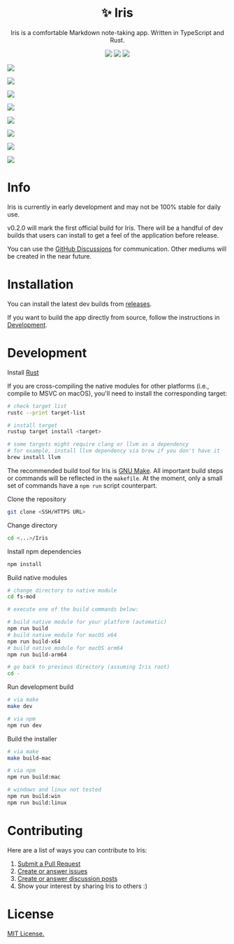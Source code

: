 <h1 align="center">✨ Iris</h1>

<p align="center">Iris is a comfortable Markdown note-taking app. Written in TypeScript and Rust.</p>

<p align="center">
    <img src="https://img.shields.io/github/downloads/alexwkleung/Iris/total"></img>
    <img src="https://img.shields.io/github/stars/alexwkleung/Iris"></img>
    <img src="https://img.shields.io/github/package-json/v/alexwkleung/Iris"></img>
</p>

<img align="center" src="./screenshots/current-dev-v0.2.0-42.png"></img>

<img align="center" src="./screenshots/current-dev-v0.2.0-43.png"></img>

<img align="center" src="./screenshots/current-dev-v0.2.0-44.png"></img>

<img align="center" src="./screenshots/current-dev-v0.2.0-45.png"></img>

<img align="center" src="./screenshots/current-dev-v0.2.0-46.png"></img>

<img align="center" src="./screenshots/current-dev-v0.2.0-47.png"></img>

<img align="center" src="./screenshots/current-dev-v0.2.0-48.png"></img>

<img align="center" src="./screenshots/current-dev-v0.2.0-49.png"></img>

# Info

Iris is currently in early development and may not be 100% stable for daily use.

v0.2.0 will mark the first official build for Iris. There will be a handful of dev builds that users can install to get a feel of the application before release.

You can use the [GitHub Discussions](https://github.com/alexwkleung/Iris/discussions) for communication. Other mediums will be created in the near future.

# Installation

You can install the latest dev builds from [releases](https://github.com/alexwkleung/Iris/releases).

If you want to build the app directly from source, follow the instructions in [Development](#development).
 
# Development 

Install [Rust](https://www.rust-lang.org/tools/install)

If you are cross-compiling the native modules for other platforms (i.e., compile to MSVC on macOS), you'll need to install the corresponding target:

```bash
# check target list
rustc --print target-list

# install target
rustup target install <target>

# some targets might require clang or llvm as a dependency 
# for example, install llvm dependency via brew if you don't have it
brew install llvm
```

The recommended build tool for Iris is [GNU Make](https://www.gnu.org/software/make/). All important build steps or commands will be reflected in the `makefile`. At the moment, only a small set of commands have a `npm run` script counterpart.

Clone the repository

```bash 
git clone <SSH/HTTPS URL>
```

Change directory 

```bash
cd <...>/Iris
```

Install npm dependencies

```bash
npm install 
```

Build native modules

```bash
# change directory to native module
cd fs-mod

# execute one of the build commands below:

# build native module for your platform (automatic)
npm run build
# build native module for macOS x64
npm run build-x64
# build native module for macOS arm64
npm run build-arm64

# go back to previous directory (assuming Iris root)
cd -
```

Run development build

```bash
# via make 
make dev

# via npm
npm run dev
```

Build the installer 

```bash
# via make
make build-mac

# via npm
npm run build:mac

# windows and linux not tested
npm run build:win
npm run build:linux
```

# Contributing 

Here are a list of ways you can contribute to Iris:

1. [Submit a Pull Request](https://github.com/alexwkleung/Iris/pulls)
2. [Create or answer issues](https://github.com/alexwkleung/Iris/issues)
3. [Create or answer discussion posts](https://github.com/alexwkleung/Iris/discussions)
4. Show your interest by sharing Iris to others :)

# License 

[MIT License.](https://github.com/alexwkleung/Iris/blob/main/LICENSE)
